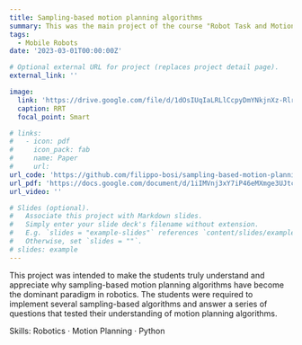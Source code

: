```yaml
---
title: Sampling-based motion planning algorithms
summary: This was the main project of the course "Robot Task and Motion Planning" at KAIST.
tags:
  - Mobile Robots
date: '2023-03-01T00:00:00Z'

# Optional external URL for project (replaces project detail page).
external_link: ''

image:
  link: 'https://drive.google.com/file/d/1dOsIUqIaLRLlCcpyDmYNkjnXz-RlrTMI/view'
  caption: RRT
  focal_point: Smart

# links:
#   - icon: pdf
#     icon_pack: fab
#     name: Paper
#     url: 
url_code: 'https://github.com/filippo-bosi/sampling-based-motion-planning'
url_pdf: 'https://docs.google.com/document/d/1iIMVnj3xY7iP46eMXmge3UJtcoLJc9_1y0XWvUjkjMI/view'
url_video: ''

# Slides (optional).
#   Associate this project with Markdown slides.
#   Simply enter your slide deck's filename without extension.
#   E.g. `slides = "example-slides"` references `content/slides/example-slides.md`.
#   Otherwise, set `slides = ""`.
# slides: example
---
```


This project was intended to make the students truly understand and appreciate why sampling-based motion planning algorithms have become the dominant paradigm in robotics. The students were required to implement several sampling-based algorithms and answer a series of questions that tested their understanding of motion planning algorithms.

Skills: Robotics · Motion Planning · Python